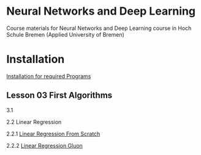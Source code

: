 # Neural Networks and Deep Learning
Course materials for Neural Networks and Deep Learning course in Hoch Schule Bremen (Applied University of Bremen)


# Installation

[Installation for required Programs](installation.md)



## Lesson 03 First Algorithms



3.1 

2.2 Linear Regression

2.2.1 [Linear Regression From Scratch](https://d2l.ai/chapter_linear-networks/linear-regression-scratch.html)

2.2.2 [Linear Regression Gluon](https://d2l.ai/chapter_linear-networks/linear-regression-gluon.html)




